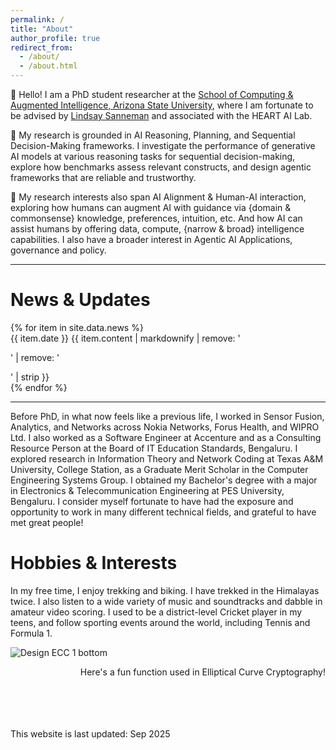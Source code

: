 ```yaml
---
permalink: /
title: "About"
author_profile: true
redirect_from: 
  - /about/
  - /about.html
---
```


👋 Hello! I am a PhD student researcher at the [School of Computing & Augmented Intelligence, Arizona State University](https://scai.engineering.asu.edu/), where I am fortunate to be advised by [Lindsay Sanneman](https://www.lindsaysanneman.com) and associated with the HEART AI Lab.

🔬 My research is grounded in AI Reasoning, Planning, and Sequential Decision-Making frameworks. I investigate the performance of generative AI models at various reasoning tasks for sequential decision-making, explore how benchmarks assess relevant constructs, and design agentic frameworks that are reliable and trustworthy.

🤖 My research interests also span AI Alignment & Human-AI interaction, exploring how humans can augment AI with guidance via {domain & commonsense} knowledge, preferences, intuition, etc. And how AI can assist humans by offering data, compute, {narrow & broad} intelligence capabilities. I also have a broader interest in Agentic AI Applications, governance and policy. 

---

<div class="news-section">
<h1>News & Updates</h1>
<div class="news-container">
{% for item in site.data.news %}
<div class="news-item">
<span class="news-date">{{ item.date }}</span>
<span class="news-content">{{ item.content | markdownify | remove: '<p>' | remove: '</p>' | strip }}</span>
</div>
{% endfor %}
</div>
</div>

---

Before PhD, in what now feels like a previous life, I worked in Sensor Fusion, Analytics, and Networks across Nokia Networks, Forus Health, and WIPRO Ltd. I also worked as a Software Engineer at Accenture and as a Consulting Resource Person at the Board of IT Education Standards, Bengaluru. I explored research in Information Theory and Network Coding at Texas A&M University, College Station, as a Graduate Merit Scholar in the Computer Engineering Systems Group. I obtained my Bachelor's degree with a major in Electronics & Telecommunication Engineering at PES University, Bengaluru. I consider myself fortunate to have had the exposure and opportunity to work in many different technical fields, and grateful to have met great people!


# Hobbies & Interests
In my free time, I enjoy trekking and biking. I have trekked in the Himalayas twice. I also listen to a wide variety of music and soundtracks and dabble in amateur video scoring. I used to be a district-level Cricket player in my teens, and follow sporting events around the world, including Tennis and Formula 1.

![Design ECC 1 bottom](https://github.com/user-attachments/assets/8c0d6646-48b8-4df9-96c5-13ee16aa950a)
<div style="text-align: right;">
    Here's a fun function used in Elliptical Curve Cryptography!
</div>

<br>
<br>
<br>
<br>



This website is last updated: Sep 2025
